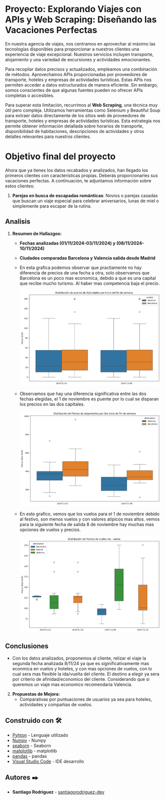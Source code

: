 # Proyecto: **Explorando Viajes con APIs y Web Scraping: Diseñando las Vacaciones Perfectas**

En nuestra agencia de viajes, nos centramos en aprovechar al máximo las tecnologías disponibles para proporcionar a nuestros clientes una experiencia de viaje excepcional. Nuestros servicios incluyen transporte, alojamiento y una variedad de excursiones y actividades emocionantes.

Para recopilar datos precisos y actualizados, empleamos una combinación de métodos. Aprovechamos APIs proporcionadas por proveedores de transporte, hoteles y empresas de actividades turísticas. Estas APIs nos permiten acceder a datos estructurados de manera eficiente. Sin embargo, somos conscientes de que algunas fuentes pueden no ofrecer APIs completas o accesibles.

Para superar esta limitación, recurrimos al **Web Scraping**, una técnica muy útil pero compleja. Utilizamos herramientas como Selenium y Beautiful Soup para extraer datos directamente de los sitios web de proveedores de transporte, hoteles y empresas de actividades turísticas. Esta estrategia nos permite obtener información detallada sobre horarios de transporte, disponibilidad de habitaciones, descripciones de actividades y otros detalles relevantes para nuestros clientes.

# Objetivo final del proyecto

Ahora que ya tienes los datos recabados y analizados, han llegado los primeros clientes con características propias. Deberás proporcionarles sus vacaciones perfectas. A continuación, te adjuntamos información sobre estos clientes:

1. **Parejas en busca de escapadas románticas**: Novios o parejas casadas que buscan un viaje especial para celebrar aniversarios, lunas de miel o simplemente para escapar de la rutina.

## Analisis

1. **Resumen de Hallazgos:**
   - **Fechas analizadas (01/11/2024-03/11/2024) y (08/11/2024-10/11/2024)**
   - **Ciudades comparadas Barcelona y Valencia salida desde Madrid**
     
   - En esta grafica podemos observar que practiamente no hay diferencia de precios de una fecha a otra, solo observamos que Barcelona es un poco mas economica, debido
     a que es una capital que recibe mucho turismo. Al haber mas competencia baja el precio. 
     
     ![imagen](https://github.com/santiagorodriguez-dev/Proyecto2-Explorando-Viajes/blob/main/images/01.png)
     
   - Observamos que hay una diferencia significativa entre las dos fechas elegidas, el 1 de noviembre es puente por lo cual se disparan los precios en las dos capitales.
     
     ![imagen](https://github.com/santiagorodriguez-dev/Proyecto2-Explorando-Viajes/blob/main/images/02.png)
     
   - En este grafico, vemos que los vuelos para el 1 de noviembre debido al festivo, son menos vuelos y con valores atipicos mas altos.
     vemos para la siguiente fecha de salida 8 de noviembre hay muchas mas opciones de vuelos y precios.
     
     ![imagen](https://github.com/santiagorodriguez-dev/Proyecto2-Explorando-Viajes/blob/main/images/03.png)

## Conclusiones
   - Con los datos analizados, proponemos al cliente, relizar el viaje la segunda fecha analizada 8/11/24
     ya que es siginificativamente mas econmica en vuelos y hoteles, y con mas opciones de vuelos, con lo cual sera mas flexible la ida/vuelta del cliente.
     El destino a elegir ya sera por criterio de afinidad/economico del cliente. Considerando que si queremos un viaje mas economico recomendaria Valencia. 

2. **Propuestas de Mejora:**
   - Comparativas por puntuaciones de usuarios ya sea para hoteles, actividades y compañias de vuelos.
  
## Construido con 🛠️

* [Pyhton](https://www.python.org/) - Lenguaje utilizado
* [Numpy](https://numpy.org/doc/stable/) - Numpy
* [seaborn](https://seaborn.pydata.org/tutorial.html) - Seaborn
* [matplotlib](https://matplotlib.org/stable/users/index) - matplotlib
* [pandas](https://pandas.pydata.org/docs/) - pandas
* [Visual Studio Code](https://code.visualstudio.com/) - IDE desarrollo
  
## Autores ✒️

* **Santiago Rodriguez** - [santiagorodriguez-dev](https://github.com/santiagorodriguez-dev)

